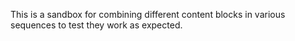 This is a sandbox for combining different content blocks in various sequences to test they work as expected. 